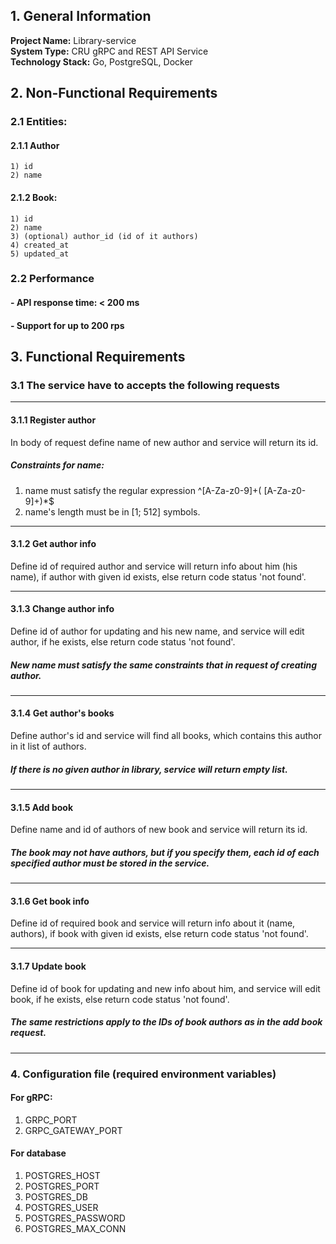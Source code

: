 
## 1. General Information

**Project Name:** Library-service  
**System Type:** CRU gRPC and REST API Service  
**Technology Stack:** Go, PostgreSQL, Docker


## 2. Non-Functional Requirements

### 2.1 Entities: 

#### 2.1.1 Author
    1) id 
    2) name

#### 2.1.2 Book:
    1) id
    2) name
    3) (optional) author_id (id of it authors)
    4) created_at
    5) updated_at

### 2.2 Performance
#### - API response time: < 200 ms
#### - Support for up to 200 rps

## 3. Functional Requirements

### 3.1 The service have to accepts the following requests

------------------------------

#### 3.1.1 Register author

In body of request define name of new author and service will return its id.

##### Constraints for name:

1) name must satisfy the regular expression ^[A-Za-z0-9]+( [A-Za-z0-9]+)*$
2) name's length must be in [1; 512] symbols.


------------------------------

#### 3.1.2 Get author info

Define id of required author and service will return info about him (his name),
if author with given id exists, else return code status 'not found'.

------------------------------

#### 3.1.3 Change author info

Define id of author for updating and his new name, and service will edit author,
if he exists, else return code status 'not found'.

##### New name must satisfy the same constraints that in request of creating author.

------------------------------

#### 3.1.4 Get author's books

Define author's id and service will find all books, which contains
this author in it list of authors.

##### If there is no given author in library, service will return empty list.

------------------------------

#### 3.1.5 Add book

Define name and id of authors of new book and service will return its id.

##### The book may not have authors, but if you specify them, each id of each specified author must be stored in the service.

------------------------------

#### 3.1.6 Get book info

Define id of required book and service will return info about it (name, authors),
if book with given id exists, else return code status 'not found'.

------------------------------

#### 3.1.7 Update book

Define id of book for updating and new info about him,
and service will edit book, if he exists, else return code status 'not found'.


##### The same restrictions apply to the IDs of book authors as in the add book request.

------------------------------

### 4. Configuration file (required environment variables)

#### For gRPC:
1) GRPC_PORT
2) GRPC_GATEWAY_PORT

#### For database
1) POSTGRES_HOST
2) POSTGRES_PORT
3) POSTGRES_DB
4) POSTGRES_USER
5) POSTGRES_PASSWORD
6) POSTGRES_MAX_CONN

